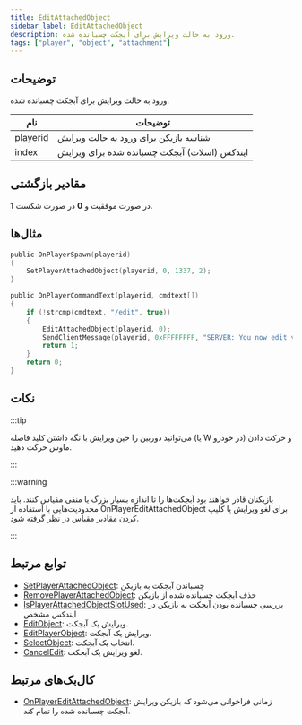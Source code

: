 ```yaml
---
title: EditAttachedObject
sidebar_label: EditAttachedObject
description: ورود به حالت ویرایش برای آبجکت چسبانده شده.
tags: ["player", "object", "attachment"]
---
```


## توضیحات

ورود به حالت ویرایش برای آبجکت چسبانده شده.

| نام     | توضیحات                                          |
| -------- | ------------------------------------------------ |
| playerid | شناسه بازیکن برای ورود به حالت ویرایش           |
| index    | ایندکس (اسلات) آبجکت چسبانده شده برای ویرایش   |

## مقادیر بازگشتی

**1** در صورت موفقیت و **0** در صورت شکست.

## مثال‌ها

```c
public OnPlayerSpawn(playerid)
{
    SetPlayerAttachedObject(playerid, 0, 1337, 2);
}

public OnPlayerCommandText(playerid, cmdtext[])
{
    if (!strcmp(cmdtext, "/edit", true))
    {
        EditAttachedObject(playerid, 0);
        SendClientMessage(playerid, 0xFFFFFFFF, "SERVER: You now edit your attached object on index slot 0!");
        return 1;
    }
    return 0;
}
```

## نکات

:::tip

می‌توانید دوربین را حین ویرایش با نگه داشتن کلید فاصله (یا W در خودرو) و حرکت دادن ماوس حرکت دهید.

:::

:::warning

بازیکنان قادر خواهند بود آبجکت‌ها را تا اندازه بسیار بزرگ یا منفی مقیاس کنند. باید محدودیت‌هایی با استفاده از OnPlayerEditAttachedObject برای لغو ویرایش یا کلیپ کردن مقادیر مقیاس در نظر گرفته شود.

:::

## توابع مرتبط

- [SetPlayerAttachedObject](SetPlayerAttachedObject): چسباندن آبجکت به بازیکن
- [RemovePlayerAttachedObject](RemovePlayerAttachedObject): حذف آبجکت چسبانده شده از بازیکن
- [IsPlayerAttachedObjectSlotUsed](IsPlayerAttachedObjectSlotUsed): بررسی چسبانده بودن آبجکت به بازیکن در ایندکس مشخص
- [EditObject](EditObject): ویرایش یک آبجکت.
- [EditPlayerObject](EditPlayerObject): ویرایش یک آبجکت.
- [SelectObject](SelectObject): انتخاب یک آبجکت.
- [CancelEdit](CancelEdit): لغو ویرایش یک آبجکت.

## کال‌بک‌های مرتبط

- [OnPlayerEditAttachedObject](../callbacks/OnPlayerEditAttachedObject): زمانی فراخوانی می‌شود که بازیکن ویرایش آبجکت چسبانده شده را تمام کند.
